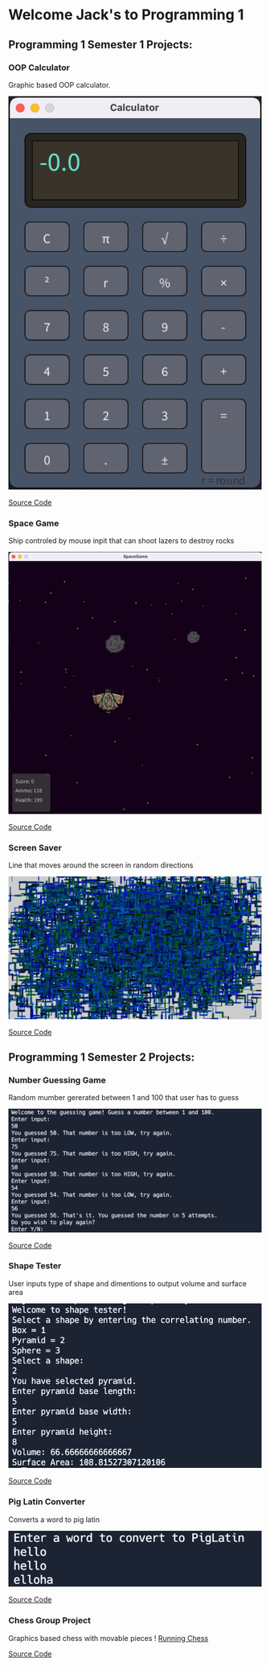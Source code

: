# Welcome Jack's to Programming 1

## Programming 1 Semester 1 Projects:

### OOP Calculator
Graphic based OOP calculator.

![Running Calculator](https://github.com/jack125251/Proramming-1Portfilio/blob/gh-pages/images/calc.png?raw=true)

[Source Code](https://github.com/jack125251/Proramming-1Portfilio/tree/gh-pages/src/Calculator)

### Space Game
Ship controled by mouse inpit that can shoot lazers to destroy rocks

![Running Space Game](https://github.com/jack125251/Proramming-1Portfilio/blob/gh-pages/images/space.png?raw=true)

[Source Code](https://github.com/jack125251/Proramming-1Portfilio/tree/gh-pages/src/spacegame)

### Screen Saver
Line that moves around the screen in random directions

![Running Screen Saver](https://github.com/jack125251/Proramming-1Portfilio/blob/gh-pages/images/ssaver.png?raw=true)

[Source Code](https://github.com/jack125251/Proramming-1Portfilio/tree/gh-pages/src/Screen%20Saver)

## Programming 1 Semester 2 Projects:

### Number Guessing Game
Random mumber gererated between 1 and 100 that user has to guess

![Running Number Game](https://github.com/jack125251/Proramming-1Portfilio/blob/gh-pages/images/numbergame.png?raw=true)

[Source Code](https://github.com/jack125251/Proramming-1Portfilio/tree/gh-pages/src/Number%20Game)

### Shape Tester
User inputs type of shape and dimentions to output volume and surface area

![Running Shape Tester](https://github.com/jack125251/Proramming-1Portfilio/blob/gh-pages/images/shapetester.png?raw=true)

[Source Code](https://github.com/jack125251/Proramming-1Portfilio/tree/gh-pages/src/Shape%20Tester)

### Pig Latin Converter
Converts a word to pig latin

![Running Pig Latin Converter](https://github.com/jack125251/Proramming-1Portfilio/blob/gh-pages/images/piglatin.png?raw=true)

[Source Code](https://github.com/jack125251/Proramming-1Portfilio/tree/gh-pages/src/Pig%20Latin)

### Chess Group Project
Graphics based chess with movable pieces
! [Running Chess](https://github.com/jack125251/Proramming-1Portfilio/blob/gh-pages/images/chess.png?raw=true)

[Source Code](https://github.com/jack125251/Proramming-1Portfilio/tree/gh-pages/src/Chess)
